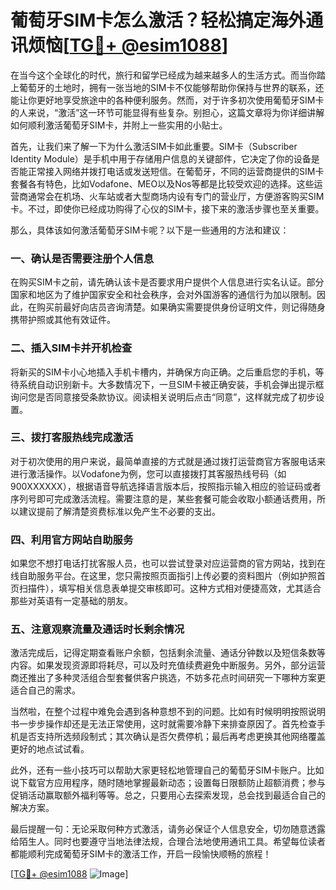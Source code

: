 # 葡萄牙SIM卡怎么激活？轻松搞定海外通讯烦恼[[TG💪+ @esim1088](https://t.me/s/esim1088)]

在当今这个全球化的时代，旅行和留学已经成为越来越多人的生活方式。而当你踏上葡萄牙的土地时，拥有一张当地的SIM卡不仅能够帮助你保持与世界的联系，还能让你更好地享受旅途中的各种便利服务。然而，对于许多初次使用葡萄牙SIM卡的人来说，“激活”这一环节可能显得有些复杂。别担心，这篇文章将为你详细讲解如何顺利激活葡萄牙SIM卡，并附上一些实用的小贴士。

首先，让我们来了解一下为什么激活SIM卡如此重要。SIM卡（Subscriber Identity Module）是手机中用于存储用户信息的关键部件，它决定了你的设备是否能正常接入网络并拨打电话或发送短信。在葡萄牙，不同的运营商提供的SIM卡套餐各有特色，比如Vodafone、MEO以及Nos等都是比较受欢迎的选择。这些运营商通常会在机场、火车站或者大型商场内设有专门的营业厅，方便游客购买SIM卡。不过，即使你已经成功购得了心仪的SIM卡，接下来的激活步骤也至关重要。

那么，具体该如何激活葡萄牙SIM卡呢？以下是一些通用的方法和建议：

### 一、确认是否需要注册个人信息

在购买SIM卡之前，请先确认该卡是否要求用户提供个人信息进行实名认证。部分国家和地区为了维护国家安全和社会秩序，会对外国游客的通信行为加以限制。因此，在购买前最好向店员咨询清楚。如果确实需要提供身份证明文件，则记得随身携带护照或其他有效证件。

### 二、插入SIM卡并开机检查

将新买的SIM卡小心地插入手机卡槽内，并确保方向正确。之后重启您的手机，等待系统自动识别新卡。大多数情况下，一旦SIM卡被正确安装，手机会弹出提示框询问您是否同意接受条款协议。阅读相关说明后点击“同意”，这样就完成了初步设置。

### 三、拨打客服热线完成激活

对于初次使用的用户来说，最简单直接的方式就是通过拨打运营商官方客服电话来进行激活操作。以Vodafone为例，您可以直接拨打其客服热线号码（如900XXXXXX），根据语音导航选择语言版本后，按照指示输入相应的验证码或者序列号即可完成激活流程。需要注意的是，某些套餐可能会收取小额通话费用，所以建议提前了解清楚资费标准以免产生不必要的支出。

### 四、利用官方网站自助服务

如果您不想打电话打扰客服人员，也可以尝试登录对应运营商的官方网站，找到在线自助服务平台。在这里，您只需按照页面指引上传必要的资料图片（例如护照首页扫描件），填写相关信息表单提交审核即可。这种方式相对便捷高效，尤其适合那些对英语有一定基础的朋友。

### 五、注意观察流量及通话时长剩余情况

激活完成后，记得定期查看账户余额，包括剩余流量、通话分钟数以及短信条数等内容。如果发现资源即将耗尽，可以及时充值续费避免中断服务。另外，部分运营商还推出了多种灵活组合型套餐供客户挑选，不妨多花点时间研究一下哪种方案更适合自己的需求。

当然啦，在整个过程中难免会遇到各种意想不到的问题。比如有时候明明按照说明书一步步操作却还是无法正常使用，这时就需要冷静下来排查原因了。首先检查手机是否支持所选频段制式；其次确认是否欠费停机；最后再考虑更换其他网络覆盖更好的地点试试看。

此外，还有一些小技巧可以帮助大家更轻松地管理自己的葡萄牙SIM卡账户。比如说下载官方应用程序，随时随地掌握最新动态；设置每日限额防止超额消费；参与促销活动赢取额外福利等等。总之，只要用心去探索发现，总会找到最适合自己的解决方案。

最后提醒一句：无论采取何种方式激活，请务必保证个人信息安全，切勿随意透露给陌生人。同时也要遵守当地法律法规，合理合法地使用通讯工具。希望每位读者都能顺利完成葡萄牙SIM卡的激活工作，开启一段愉快顺畅的旅程！

[[TG💪+ @esim1088](https://t.me/s/esim1088) ![Image](https://i.postimg.cc/4NQfJmqS/Snipaste-2025-05-13-00-14-12.png)]